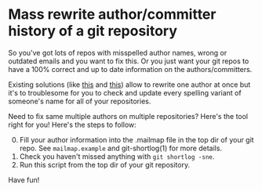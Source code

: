 # Mass rewrite author/committer history of a git repository

So you've got lots of repos with misspelled author names, wrong or outdated
emails and you want to fix this. Or you just want your git repos to have a 100%
correct and up to date information on the authors/committers. 

Existing solutions (like [this][1] and [this][2]) allow to rewrite one author
at once but it's to troublesome for you to check and update every spelling
variant of someone's name for all of your repositories. 

Need to fix same multiple authors on multiple repositories? Here's the tool
right for you! Here's the steps to follow:

0. Fill your author information into the .mailmap file in the top dir of your
   git repo. See `mailmap.example` and git-shortlog(1) for more details.
1. Check you haven't missed anything with `git shortlog -sne`.
2. Run this script from the top dir of your git repository.

Have fun!

  [1]: https://help.github.com/articles/changing-author-info/
  [2]: https://github.com/davidfokkema/git-rewrite-author/
